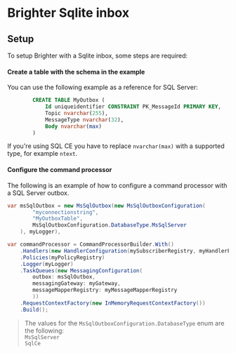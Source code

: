 # Brighter Sqlite inbox

## Setup

To setup Brighter with a Sqlite inbox, some steps are required:

#### Create a table with the schema in the example

You can use the following example as a reference for SQL Server:

```sql
        CREATE TABLE MyOutbox (
            Id uniqueidentifier CONSTRAINT PK_MessageId PRIMARY KEY,
            Topic nvarchar(255),
            MessageType nvarchar(32),
            Body nvarchar(max)
        )
```
If you're using SQL CE you have to replace `nvarchar(max)` with a supported type, for example `ntext`.

#### Configure the command processor

The following is an example of how to configure a command processor with a SQL Server outbox.

```csharp
var msSqlOutbox = new MsSqlOutbox(new MsSqlOutboxConfiguration(
        "myconnectionstring", 
        "MyOutboxTable", 
        MsSqlOutboxConfiguration.DatabaseType.MsSqlServer
    ), myLogger),

var commandProcessor = CommandProcessorBuilder.With()
    .Handlers(new HandlerConfiguration(mySubscriberRegistry, myHandlerFactory))
    .Policies(myPolicyRegistry)
    .Logger(myLogger)
    .TaskQueues(new MessagingConfiguration(
        outbox: msSqlOutbox,
        messagingGateway: myGateway,
        messageMapperRegistry: myMessageMapperRegistry
        ))
    .RequestContextFactory(new InMemoryRequestContextFactory())
    .Build();
```

> The values for the `MsSqlOutboxConfiguration.DatabaseType` enum are the following:  
> `MsSqlServer`  
> `SqlCe`
